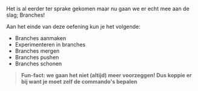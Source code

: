 Het is al eerder ter sprake gekomen maar nu gaan we er echt mee aan de slag; Branches! 

Aan het einde van deze oefening kun je het volgende:

* Branches aanmaken
* Experimenteren in branches 
* Branches mergen
* Branches pushen
* Branches schonen

> **Fun-fact: we gaan het niet (altijd) meer voorzeggen! Dus koppie er bij want je moet zelf de commando's bepalen**